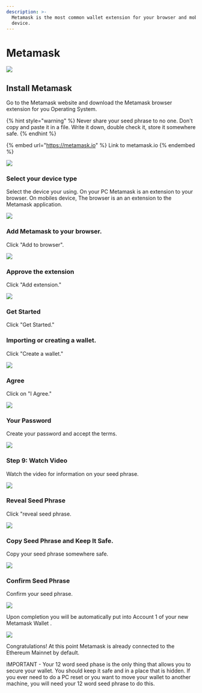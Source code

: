```yaml
---
description: >-
  Metamask is the most common wallet extension for your browser and mobile
  device.
---
```


# Metamask

![](../../.gitbook/assets/400px-Metamask.png)

## Install Metamask

Go to the Metamask website and download the Metamask browser extension for you Operating System.

{% hint style="warning" %}
Never share your seed phrase to no one. Don't copy and paste it in a file. Write it down, double check it, store it somewhere safe.
{% endhint %}

{% embed url="https://metamask.io" %}
Link to metamask.io
{% endembed %}

![](../../.gitbook/assets/metamask-download-screen.png)

### Select your device type

Select the device your using. On your PC Metamask is an extension to your browser. On mobiles device, The browser is an an extension to the Metamask application.

![](../../.gitbook/assets/pick-your-browser.png)

### Add Metamask to your browser.

Click "Add to browser".

![](../../.gitbook/assets/add-to-browser.png)

### Approve the extension

Click "Add extension."

![](../../.gitbook/assets/add-extension.png)

### Get Started

Click "Get Started."

### Importing or creating a wallet.

Click "Create a wallet."

![](../../.gitbook/assets/create-a-wallet.png)

### Agree

Click on "I Agree."

![](../../.gitbook/assets/click-i-agree.png)

### Your Password

Create your password and accept the terms.

![](../../.gitbook/assets/reate-password.png)

### Step 9: Watch Video

Watch the video for information on your seed phrase.

![](../../.gitbook/assets/watch-video.png)

### Reveal Seed Phrase

Click "reveal seed phrase.

![](../../.gitbook/assets/click-to-reveal-seed.png)

### Copy Seed Phrase and Keep It Safe.

Copy your seed phrase somewhere safe.

![](../../.gitbook/assets/copy-seed-phrase.png)

### Confirm Seed Phrase

Confirm your seed phrase.

![](../../.gitbook/assets/confirm-seed.png)

Upon completion you will be automatically put into Account 1 of your new Metamask Wallet .

![](../../.gitbook/assets/ETH-mainnet.png)

Congratulations! At this point Metamask is already connected to the Ethereum Mainnet by default.

IMPORTANT - Your 12 word seed phase is the only thing that allows you to secure your wallet. You should keep it safe and in a place that is hidden. If you ever need to do a PC reset or you want to move your wallet to another machine, you will need your 12 word seed phrase to do this.
